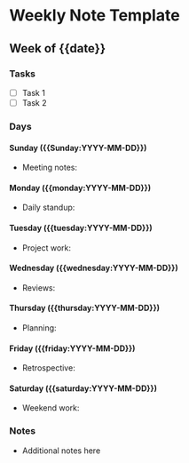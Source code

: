 # Weekly Note Template

## Week of {{date}}

### Tasks
- [ ] Task 1
- [ ] Task 2

### Days

#### Sunday ({{Sunday:YYYY-MM-DD}})
- Meeting notes:

#### Monday ({{monday:YYYY-MM-DD}})
- Daily standup:

#### Tuesday ({{tuesday:YYYY-MM-DD}})
- Project work:

#### Wednesday ({{wednesday:YYYY-MM-DD}})
- Reviews:

#### Thursday ({{thursday:YYYY-MM-DD}})
- Planning:

#### Friday ({{friday:YYYY-MM-DD}})
- Retrospective:

#### Saturday ({{saturday:YYYY-MM-DD}})
- Weekend work:

### Notes
- Additional notes here